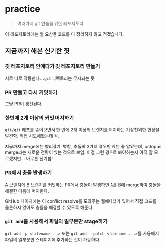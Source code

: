 # practice

> 여러가지 git 연습을 위한 레포지토리

이 레포지토리에는 별 요상한 코드를 다 정리하지 않고 적겠습니다.

## 지금까지 해본 신기한 짓

### 깃 레포지토리 안에다가 깃 레포지토리 만들기

서로 따로 작동한다. `.git` 디렉토리는 무시되는 듯

### PR 만들고 다시 커밋하기

그냥 PR이 갱신된다.

### 한번에 2개 이상의 커밋 머지하기

`git/git` 레포를 뜯어보면서 한 번에 2개 이상의 브랜치를 머지하는 기상천외한 현상을 발견함.
직접 시도해봤는데 됨.

지금까지 merge에는 빨리감기, 병합, 충돌의 3가지 경우만 있는 줄 알았는데,
octopus merge라는 새로운 전략이 있는 것으로 보임. 이걸 그런 경우로 봐야하는지 아직 잘 모르겠지만...
아무튼 신기함!

### PR에서 충돌 발생하기

A 브랜치에 B 브랜치를 커밋하는 PR에서 충돌이 발생하면 A를 B에 merge하여 충돌을 해결한 다음에 머지한다.

GitHub 페이지에는 이 conflict resolve를 도와주는 웹에디터가 있어서 직접 코드를 클론하지 않아도
충돌을 해결할 수 있도록 해준다.

### `git add`를 사용해서 파일의 일부분만 stage하기

`git add -p <filename ...>` 또는 `git add --patch <filename ...>`를 사용해서
파일의 일부분만 스테이지에 추가하는 것이 가능하다.
